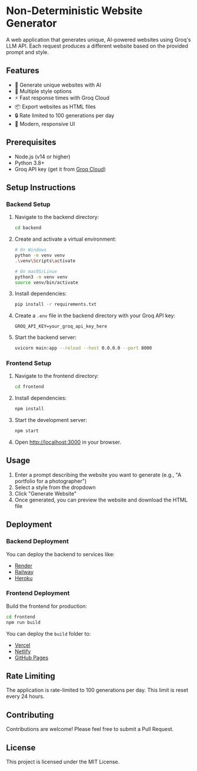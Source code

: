 # Non-Deterministic Website Generator

A web application that generates unique, AI-powered websites using Groq's LLM API. Each request produces a different website based on the provided prompt and style.

## Features

- 🚀 Generate unique websites with AI
- 🎨 Multiple style options
- ⚡ Fast response times with Groq Cloud
- 📦 Export websites as HTML files
- 🔒 Rate limited to 100 generations per day
- 🎯 Modern, responsive UI

## Prerequisites

- Node.js (v14 or higher)
- Python 3.8+
- Groq API key (get it from [Groq Cloud](https://console.groq.com/))

## Setup Instructions

### Backend Setup

1. Navigate to the backend directory:
   ```bash
   cd backend
   ```

2. Create and activate a virtual environment:
   ```bash
   # On Windows
   python -m venv venv
   .\venv\Scripts\activate
   
   # On macOS/Linux
   python3 -m venv venv
   source venv/bin/activate
   ```

3. Install dependencies:
   ```bash
   pip install -r requirements.txt
   ```

4. Create a `.env` file in the backend directory with your Groq API key:
   ```
   GROQ_API_KEY=your_groq_api_key_here
   ```

5. Start the backend server:
   ```bash
   uvicorn main:app --reload --host 0.0.0.0 --port 8000
   ```

### Frontend Setup

1. Navigate to the frontend directory:
   ```bash
   cd frontend
   ```

2. Install dependencies:
   ```bash
   npm install
   ```

3. Start the development server:
   ```bash
   npm start
   ```

4. Open [http://localhost:3000](http://localhost:3000) in your browser.

## Usage

1. Enter a prompt describing the website you want to generate (e.g., "A portfolio for a photographer")
2. Select a style from the dropdown
3. Click "Generate Website"
4. Once generated, you can preview the website and download the HTML file

## Deployment

### Backend Deployment

You can deploy the backend to services like:
- [Render](https://render.com/)
- [Railway](https://railway.app/)
- [Heroku](https://www.heroku.com/)

### Frontend Deployment

Build the frontend for production:
```bash
cd frontend
npm run build
```

You can deploy the `build` folder to:
- [Vercel](https://vercel.com/)
- [Netlify](https://www.netlify.com/)
- [GitHub Pages](https://pages.github.com/)

## Rate Limiting

The application is rate-limited to 100 generations per day. This limit is reset every 24 hours.

## Contributing

Contributions are welcome! Please feel free to submit a Pull Request.

## License

This project is licensed under the MIT License.
